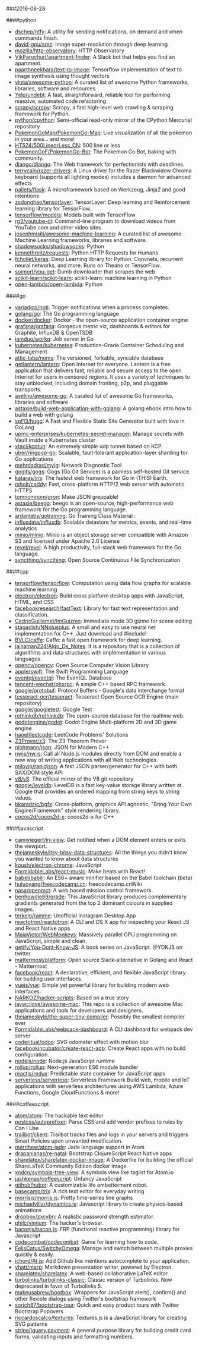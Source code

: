 ###2016-08-28

####python
* [dschep/ntfy](https://github.com/dschep/ntfy): A utility for sending notifications, on demand and when commands finish.
* [david-gpu/srez](https://github.com/david-gpu/srez): Image super-resolution through deep learning
* [mozilla/http-observatory](https://github.com/mozilla/http-observatory): HTTP Observatory
* [VikParuchuri/apartment-finder](https://github.com/VikParuchuri/apartment-finder): A Slack bot that helps you find an apartment.
* [paarthneekhara/text-to-image](https://github.com/paarthneekhara/text-to-image): Tensorflow implementation of text to image synthesis using thought vectors
* [vinta/awesome-python](https://github.com/vinta/awesome-python): A curated list of awesome Python frameworks, libraries, software and resources
* [Yelp/undebt](https://github.com/Yelp/undebt): A fast, straightforward, reliable tool for performing massive, automated code refactoring
* [scrapy/scrapy](https://github.com/scrapy/scrapy): Scrapy, a fast high-level web crawling & scraping framework for Python.
* [python/cpython](https://github.com/python/cpython): Semi-official read-only mirror of the CPython Mercurial repository
* [PokemonGoMap/PokemonGo-Map](https://github.com/PokemonGoMap/PokemonGo-Map):  Live visualization of all the pokemon in your area... and more!
* [HT524/500LineorLess_CN](https://github.com/HT524/500LineorLess_CN): 500 line or less 
* [PokemonGoF/PokemonGo-Bot](https://github.com/PokemonGoF/PokemonGo-Bot): The Pokemon Go Bot, baking with community.
* [django/django](https://github.com/django/django): The Web framework for perfectionists with deadlines.
* [terrycain/razer-drivers](https://github.com/terrycain/razer-drivers): A Linux driver for the Razer Blackwidow Chroma keyboard (supports all lighting modes) includes a daemon for advanced effects
* [pallets/flask](https://github.com/pallets/flask): A microframework based on Werkzeug, Jinja2 and good intentions
* [zsdonghao/tensorlayer](https://github.com/zsdonghao/tensorlayer): TensorLayer: Deep learning and Reinforcement learning library for TensorFlow.
* [tensorflow/models](https://github.com/tensorflow/models): Models built with TensorFlow
* [rg3/youtube-dl](https://github.com/rg3/youtube-dl): Command-line program to download videos from YouTube.com and other video sites
* [josephmisiti/awesome-machine-learning](https://github.com/josephmisiti/awesome-machine-learning): A curated list of awesome Machine Learning frameworks, libraries and software.
* [shadowsocks/shadowsocks](https://github.com/shadowsocks/shadowsocks): Python
* [kennethreitz/requests](https://github.com/kennethreitz/requests): Python HTTP Requests for Humans
* [fchollet/keras](https://github.com/fchollet/keras): Deep Learning library for Python. Convnets, recurrent neural networks, and more. Runs on Theano or TensorFlow.
* [soimort/you-get](https://github.com/soimort/you-get):  Dumb downloader that scrapes the web
* [scikit-learn/scikit-learn](https://github.com/scikit-learn/scikit-learn): scikit-learn: machine learning in Python
* [open-lambda/open-lambda](https://github.com/open-lambda/open-lambda): Python

####go
* [variadico/noti](https://github.com/variadico/noti): Trigger notifications when a process completes.
* [golang/go](https://github.com/golang/go): The Go programming language
* [docker/docker](https://github.com/docker/docker): Docker - the open-source application container engine
* [grafana/grafana](https://github.com/grafana/grafana): Gorgeous metric viz, dashboards & editors for Graphite, InfluxDB & OpenTSDB
* [iamduo/workq](https://github.com/iamduo/workq): Job server in Go
* [kubernetes/kubernetes](https://github.com/kubernetes/kubernetes): Production-Grade Container Scheduling and Management
* [attic-labs/noms](https://github.com/attic-labs/noms): The versioned, forkable, syncable database
* [getlantern/lantern](https://github.com/getlantern/lantern):  Open Internet for everyone. Lantern is a free application that delivers fast, reliable and secure access to the open Internet for users in censored regions. It uses a variety of techniques to stay unblocked, including domain fronting, p2p, and pluggable transports.
* [avelino/awesome-go](https://github.com/avelino/awesome-go): A curated list of awesome Go frameworks, libraries and software
* [astaxie/build-web-application-with-golang](https://github.com/astaxie/build-web-application-with-golang): A golang ebook intro how to build a web with golang
* [spf13/hugo](https://github.com/spf13/hugo): A Fast and Flexible Static Site Generator built with love in GoLang
* [upmc-enterprises/kubernetes-secret-manager](https://github.com/upmc-enterprises/kubernetes-secret-manager): Manage secrets with Vault inside a Kubernetes cluster
* [xtaci/kcptun](https://github.com/xtaci/kcptun): An extremely simple udp tunnel based on KCP.
* [uber/ringpop-go](https://github.com/uber/ringpop-go): Scalable, fault-tolerant application-layer sharding for Go applications
* [mehrdadrad/mylg](https://github.com/mehrdadrad/mylg): Network Diagnostic Tool
* [gogits/gogs](https://github.com/gogits/gogs): Gogs (Go Git Service) is a painless self-hosted Git service.
* [kataras/iris](https://github.com/kataras/iris): The fastest web framework for Go in (THIS) Earth.
* [mholt/caddy](https://github.com/mholt/caddy): Fast, cross-platform HTTP/2 web server with automatic HTTPS
* [tomnomnom/gron](https://github.com/tomnomnom/gron): Make JSON greppable!
* [astaxie/beego](https://github.com/astaxie/beego): beego is an open-source, high-performance web framework for the Go programming language.
* [ardanlabs/gotraining](https://github.com/ardanlabs/gotraining): Go Training Class Material :
* [influxdata/influxdb](https://github.com/influxdata/influxdb): Scalable datastore for metrics, events, and real-time analytics
* [minio/minio](https://github.com/minio/minio): Minio is an object storage server compatible with Amazon S3 and licensed under Apache 2.0 License
* [revel/revel](https://github.com/revel/revel): A high productivity, full-stack web framework for the Go language.
* [syncthing/syncthing](https://github.com/syncthing/syncthing): Open Source Continuous File Synchronization

####cpp
* [tensorflow/tensorflow](https://github.com/tensorflow/tensorflow): Computation using data flow graphs for scalable machine learning
* [electron/electron](https://github.com/electron/electron): Build cross platform desktop apps with JavaScript, HTML, and CSS
* [facebookresearch/fastText](https://github.com/facebookresearch/fastText): Library for fast text representation and classification.
* [CedricGuillemet/ImGuizmo](https://github.com/CedricGuillemet/ImGuizmo): Immediate mode 3D gizmo for scene editing
* [stagadish/NNplusplus](https://github.com/stagadish/NNplusplus): A small and easy to use neural net implementation for C++. Just download and #include!
* [BVLC/caffe](https://github.com/BVLC/caffe): Caffe: a fast open framework for deep learning.
* [jainaman224/Algo_Ds_Notes](https://github.com/jainaman224/Algo_Ds_Notes): It is a repository that is a collection of algorithms and data structures with implementation in various languages.
* [opencv/opencv](https://github.com/opencv/opencv): Open Source Computer Vision Library
* [apple/swift](https://github.com/apple/swift): The Swift Programming Language
* [eventql/eventql](https://github.com/eventql/eventql): The EventQL Database
* [tencent-wechat/phxrpc](https://github.com/tencent-wechat/phxrpc): A simple C++ based RPC framework.
* [google/protobuf](https://github.com/google/protobuf): Protocol Buffers - Google's data interchange format
* [tesseract-ocr/tesseract](https://github.com/tesseract-ocr/tesseract): Tesseract Open Source OCR Engine (main repository)
* [google/googletest](https://github.com/google/googletest): Google Test
* [rethinkdb/rethinkdb](https://github.com/rethinkdb/rethinkdb): The open-source database for the realtime web.
* [godotengine/godot](https://github.com/godotengine/godot): Godot Engine  Multi-platform 2D and 3D game engine
* [haoel/leetcode](https://github.com/haoel/leetcode): LeetCode Problems' Solutions
* [Z3Prover/z3](https://github.com/Z3Prover/z3): The Z3 Theorem Prover
* [nlohmann/json](https://github.com/nlohmann/json): JSON for Modern C++
* [nwjs/nw.js](https://github.com/nwjs/nw.js): Call all Node.js modules directly from DOM and enable a new way of writing applications with all Web technologies.
* [miloyip/rapidjson](https://github.com/miloyip/rapidjson): A fast JSON parser/generator for C++ with both SAX/DOM style API
* [v8/v8](https://github.com/v8/v8): The official mirror of the V8 git repository
* [google/leveldb](https://github.com/google/leveldb): LevelDB is a fast key-value storage library written at Google that provides an ordered mapping from string keys to string values.
* [bkaradzic/bgfx](https://github.com/bkaradzic/bgfx): Cross-platform, graphics API agnostic, "Bring Your Own Engine/Framework" style rendering library.
* [cocos2d/cocos2d-x](https://github.com/cocos2d/cocos2d-x): cocos2d-x for C++

####javascript
* [camwiegert/in-view](https://github.com/camwiegert/in-view): Get notified when a DOM element enters or exits the viewport. 
* [thejameskyle/itsy-bitsy-data-structures](https://github.com/thejameskyle/itsy-bitsy-data-structures):  All the things you didn't know you wanted to know about data structures
* [koush/electron-chrome](https://github.com/koush/electron-chrome): JavaScript
* [FormidableLabs/react-music](https://github.com/FormidableLabs/react-music): Make beats with React!
* [babel/babili](https://github.com/babel/babili):  An ES6+ aware minifier based on the Babel toolchain (beta)
* [huluoyang/freecodecamp.cn](https://github.com/huluoyang/freecodecamp.cn): freecodecamp.cnWiki
* [nasa/openmct](https://github.com/nasa/openmct): A web based mission control framework.
* [benhowdle89/grade](https://github.com/benhowdle89/grade): This JavaScript library produces complementary gradients generated from the top 2 dominant colours in supplied images.
* [terkelg/ramme](https://github.com/terkelg/ramme):  Unofficial Instagram Desktop App
* [reactotron/reactotron](https://github.com/reactotron/reactotron): A CLI and OS X app for inspecting your React JS and React Native apps.
* [MaiaVictor/WebMonkeys](https://github.com/MaiaVictor/WebMonkeys): Massively parallel GPU programming on JavaScript, simple and clean.
* [getify/You-Dont-Know-JS](https://github.com/getify/You-Dont-Know-JS): A book series on JavaScript. @YDKJS on twitter.
* [mattermost/platform](https://github.com/mattermost/platform): Open source Slack-alternative in Golang and React - Mattermost
* [facebook/react](https://github.com/facebook/react): A declarative, efficient, and flexible JavaScript library for building user interfaces.
* [vuejs/vue](https://github.com/vuejs/vue): Simple yet powerful library for building modern web interfaces.
* [NARKOZ/hacker-scripts](https://github.com/NARKOZ/hacker-scripts): Based on a true story
* [jaywcjlove/awesome-mac](https://github.com/jaywcjlove/awesome-mac):  This repo is a collection of awesome Mac applications and tools for developers and designers.
* [thejameskyle/the-super-tiny-compiler](https://github.com/thejameskyle/the-super-tiny-compiler):  Possibly the smallest compiler ever
* [FormidableLabs/webpack-dashboard](https://github.com/FormidableLabs/webpack-dashboard): A CLI dashboard for webpack dev server
* [coderitual/odoo](https://github.com/coderitual/odoo):  SVG odometer effect with motion blur
* [facebookincubator/create-react-app](https://github.com/facebookincubator/create-react-app): Create React apps with no build configuration.
* [nodejs/node](https://github.com/nodejs/node): Node.js JavaScript runtime 
* [rollup/rollup](https://github.com/rollup/rollup): Next-generation ES6 module bundler
* [reactjs/redux](https://github.com/reactjs/redux): Predictable state container for JavaScript apps
* [serverless/serverless](https://github.com/serverless/serverless): Serverless Framework  Build web, mobile and IoT applications with serverless architectures using AWS Lambda, Azure Functions, Google CloudFunctions & more! 

####coffeescript
* [atom/atom](https://github.com/atom/atom): The hackable text editor
* [postcss/autoprefixer](https://github.com/postcss/autoprefixer): Parse CSS and add vendor prefixes to rules by Can I Use
* [trailbot/client](https://github.com/trailbot/client): Trailbot tracks files and logs in your servers and triggers Smart Policies upon unwanted modification.
* [merrihew/atom-jade](https://github.com/merrihew/atom-jade): Jade language support in Atom
* [drapanjanas/re-natal](https://github.com/drapanjanas/re-natal): Bootstrap ClojureScript React Native apps
* [sharelatex/sharelatex-docker-image](https://github.com/sharelatex/sharelatex-docker-image): A Dockerfile for building the official ShareLaTeX Community Edition docker image
* [xndcn/symbols-tree-view](https://github.com/xndcn/symbols-tree-view): A symbols view like taglist for Atom.io
* [jashkenas/coffeescript](https://github.com/jashkenas/coffeescript): Unfancy JavaScript
* [github/hubot](https://github.com/github/hubot): A customizable life embetterment robot.
* [basecamp/trix](https://github.com/basecamp/trix): A rich text editor for everyday writing
* [morrisjs/morris.js](https://github.com/morrisjs/morris.js): Pretty time-series line graphs
* [michaelvillar/dynamics.js](https://github.com/michaelvillar/dynamics.js): Javascript library to create physics-based animations
* [dropbox/zxcvbn](https://github.com/dropbox/zxcvbn): A realistic password strength estimator.
* [philc/vimium](https://github.com/philc/vimium): The hacker's browser.
* [baconjs/bacon.js](https://github.com/baconjs/bacon.js): FRP (functional reactive programming) library for Javascript
* [codecombat/codecombat](https://github.com/codecombat/codecombat): Game for learning how to code.
* [FelisCatus/SwitchyOmega](https://github.com/FelisCatus/SwitchyOmega): Manage and switch between multiple proxies quickly & easily.
* [ichord/At.js](https://github.com/ichord/At.js): Add Github like mentions autocomplete to your application.
* [yhatt/marp](https://github.com/yhatt/marp): Markdown presentation writer, powered by Electron.
* [sharelatex/sharelatex](https://github.com/sharelatex/sharelatex): A web-based collaborative LaTeX editor
* [turbolinks/turbolinks-classic](https://github.com/turbolinks/turbolinks-classic): Classic version of Turbolinks. Now deprecated in favor of Turbolinks 5.
* [makeusabrew/bootbox](https://github.com/makeusabrew/bootbox): Wrappers for JavaScript alert(), confirm() and other flexible dialogs using Twitter's bootstrap framework
* [sorich87/bootstrap-tour](https://github.com/sorich87/bootstrap-tour): Quick and easy product tours with Twitter Bootstrap Popovers
* [riccardoscalco/textures](https://github.com/riccardoscalco/textures): Textures.js is a JavaScript library for creating SVG patterns
* [stripe/jquery.payment](https://github.com/stripe/jquery.payment): A general purpose library for building credit card forms, validating inputs and formatting numbers.
